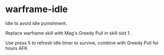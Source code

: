 # warframe-idle
Idle to avoid idle punishment. 

Replace warframe skill with Mag's Greedy Pull in skill slot 1.

Use press 5 to refresh idle timer to survive, combine with Greedy Pull for hours AFK.
